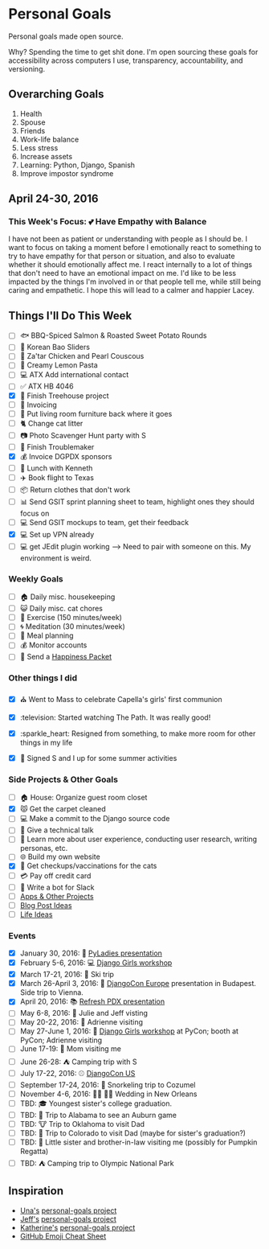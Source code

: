
# Personal Goals

Personal goals made open source.

Why? Spending the time to get shit done. I'm open sourcing these goals for accessibility across computers I use, transparency, accountability, and versioning.

## Overarching Goals

1. Health
2. Spouse
2. Friends 
1. Work-life balance 
1. Less stress
1. Increase assets 
1. Learning: Python, Django, Spanish
3. Improve impostor syndrome

## April 24-30, 2016

### This Week's Focus: :two_hearts: Have Empathy with Balance 

I have not been as patient or understanding with people as I should be. I want to focus on taking a moment before I emotionally react to something to try to have empathy for that person or situation, and also to evaluate whether it should emotionally affect me. I react internally to a lot of things that don't need to have an emotional impact on me. I'd like to be less impacted by the things I'm involved in or that people tell me, while still being caring and empathetic. I hope this will lead to a calmer and happier Lacey. 

## Things I'll Do This Week

- [ ] :fish: BBQ-Spiced Salmon & Roasted Sweet Potato Rounds
- [ ] :rice: Korean Bao Sliders 
- [ ] :chicken: Za'tar Chicken and Pearl Couscous 
- [ ] :lemon: Creamy Lemon Pasta 
- [ ] :computer: ATX Add international contact 
- [ ] :white_check_mark: ATX HB 4046 
- [x] :deciduous_tree: Finish Treehouse project
- [ ] :email: Invoicing 
- [ ] :house_with_garden: Put living room furniture back where it goes 
- [ ] :cat2: Change cat litter 
- [ ] :camera: Photo Scavenger Hunt party with S 
- [ ] :book: Finish Troublemaker 
- [x] :moneybag: Invoice DGPDX sponsors 
- [ ] :pizza: Lunch with Kenneth 
- [ ] :airplane: Book flight to Texas 
- [ ] :package: Return clothes that don't work 
- [ ] :bar_chart: Send GSIT sprint planning sheet to team, highlight ones they should focus on 
- [ ] :computer: Send GSIT mockups to team, get their feedback 
- [x] :computer: Set up VPN already
- [ ] :computer: get JEdit plugin working --> Need to pair with someone on this. My environment is weird. 
 
### Weekly Goals 

- [ ] :house: Daily misc. housekeeping
- [ ] :smiley_cat: Daily misc. cat chores
- [ ] :shoe: Exercise (150 minutes/week) 
- [ ] :cyclone: Meditation (30 minutes/week) 
- [ ] :fork_and_knife: Meal planning
- [ ] :moneybag: Monitor accounts 
- [ ] :love_letter: Send a [Happiness Packet](https://www.happinesspackets.io)

### Other things I did 

- [x] :church: Went to Mass to celebrate Capella's girls' first communion 
- [x] :television: Started watching The Path. It was really good! 
- [x] :sparkle_heart: Resigned from something, to make more room for other things in my life 
- [x] :fishing_pole_and_fish: Signed S and I up for some summer activities 


### Side Projects & Other Goals

- [ ] :house: House: Organize guest room closet
- [x] :pouting_cat: Get the carpet cleaned 
- [ ] :computer: Make a commit to the Django source code 
- [ ] :wrench: Give a technical talk 
- [ ] :dancers: Learn more about user experience, conducting user research, writing personas, etc. 
- [ ] :globe_with_meridians: Build my own website
- [x] :syringe: Get checkups/vaccinations for the cats 
- [ ] :credit_card: Pay off credit card 
- [ ] :older_woman: Write a bot for Slack 
- [ ] [Apps & Other Projects](ideas/app-ideas.md)
- [ ] [Blog Post Ideas](ideas/blog-ideas.md)
- [ ] [Life Ideas](ideas/life-ideas.md)

### Events 
- [x] January 30, 2016: :microphone: [PyLadies presentation](https://www.youtube.com/watch?v=OAQAXVU1jIo)
- [x] February 5-6, 2016: :computer: [Django Girls workshop](https://djangogirls.org/portland/)
- [x] March 17-21, 2016: :ski: Ski trip 
- [x] March 26-April 3, 2016: :european_castle: [DjangoCon Europe](https://djangocon.eu/) presentation in Budapest. Side trip to Vienna.
- [x] April 20, 2016: :books: [Refresh PDX presentation](http://rfrshpdx.org/jane-austen-on-python-tips-from-an-english-major-on-writing-better-code/)
- [ ] May 6-8, 2016: :couple: Julie and Jeff visting
- [ ] May 20-22, 2016: :star2: Adrienne visiting 
- [ ] May 27-June 1, 2016: :love_letter: [Django Girls workshop](https://djangogirls.org/pycon/) at PyCon; booth at PyCon; Adrienne visiting 
- [ ] June 17-19: :woman: Mom visiting me 
- [ ] June 26-28: :tent: Camping trip with S 
- [ ] July 17-22, 2016: :baseball: [DjangoCon US](https://2016.djangocon.us/) 
- [ ] September 17-24, 2016: :tropical_fish: Snorkeling trip to Cozumel 
- [ ] November 4-6, 2016: :bride_with_veil: :bride_with_veil: Wedding in New Orleans
- [ ] TBD: :mortar_board: Youngest sister's college graduation. 
- [ ] TBD: :football: Trip to Alabama to see an Auburn game 
- [ ] TBD: :cow: Trip to Oklahoma to visit Dad 
- [ ] TBD: :sunrise_over_mountains: Trip to Colorado to visit Dad (maybe for sister's graduation?) 
- [ ] TBD: :jack_o_lantern: Little sister and brother-in-law visiting me (possibly for Pumpkin Regatta)
- [ ] TBD: :tent: Camping trip to Olympic National Park 

## Inspiration

- [Una's](https://github.com/una) [personal-goals project](https://github.com/una/personal-goals)
- [Jeff's](https://github.com/jefftriplett) [personal-goals project](https://github.com/jefftriplett/personal-goals) 
- [Katherine's](https://github.com/KatherineMichel) [personal-goals project](https://github.com/KatherineMichel/personal-goals)
- [GitHub Emoji Cheat Sheet](http://www.emoji-cheat-sheet.com/) 
